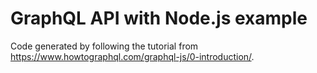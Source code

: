 # GraphQL API with Node.js example 

Code generated by following the tutorial from https://www.howtographql.com/graphql-js/0-introduction/.
